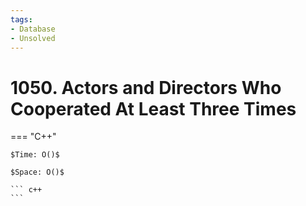 ```yaml
---
tags:
- Database
- Unsolved
---
```



# 1050. Actors and Directors Who Cooperated At Least Three Times

=== "C++"

    $Time: O()$

    $Space: O()$

    ``` c++
    ```